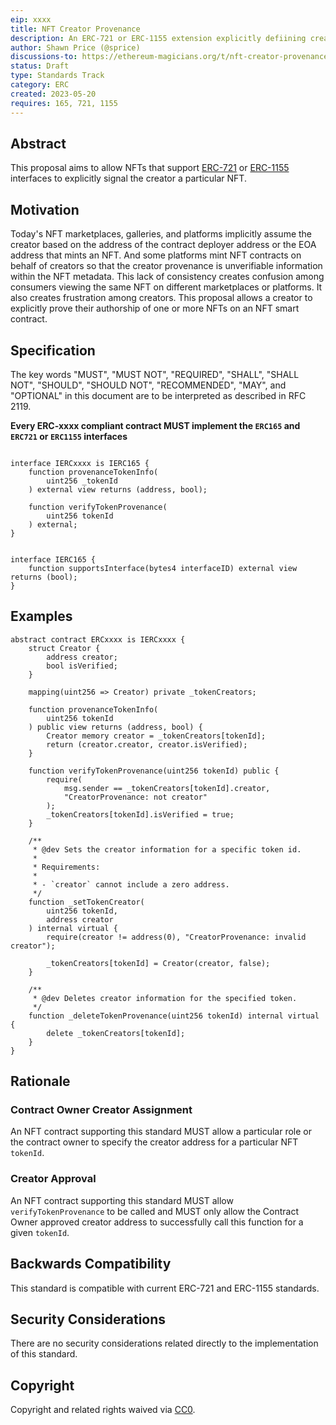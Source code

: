 ```yaml
---
eip: xxxx
title: NFT Creator Provenance
description: An ERC-721 or ERC-1155 extension explicitly defiining creator provenance.
author: Shawn Price (@sprice)
discussions-to: https://ethereum-magicians.org/t/nft-creator-provenance-standard/14259
status: Draft
type: Standards Track
category: ERC
created: 2023-05-20
requires: 165, 721, 1155
---
```


## Abstract

This proposal aims to allow NFTs that support [ERC-721](./eip-721.md) or [ERC-1155](./eip-721.md) interfaces to explicitly signal the creator a particular NFT.

## Motivation

Today's NFT marketplaces, galleries, and platforms implicitly assume the creator based on the address of the contract deployer address or the EOA address that mints an NFT. And some platforms mint NFT contracts on behalf of creators so that the creator provenance is unverifiable information within the NFT metadata. This lack of consistency creates confusion among consumers viewing the same NFT on different marketplaces or platforms. It also creates frustration among creators. This proposal allows a creator to explicitly prove their authorship of one or more NFTs on an NFT smart contract.

## Specification

The key words "MUST", "MUST NOT", "REQUIRED", "SHALL", "SHALL NOT", "SHOULD", "SHOULD NOT", "RECOMMENDED", "MAY", and "OPTIONAL" in this document are to be interpreted as described in RFC 2119.

**Every ERC-xxxx compliant contract MUST implement the `ERC165` and `ERC721` or `ERC1155` interfaces**

```solidity

interface IERCxxxx is IERC165 {
    function provenanceTokenInfo(
        uint256 _tokenId
    ) external view returns (address, bool);

    function verifyTokenProvenance(
        uint256 tokenId
    ) external;
}


interface IERC165 {
    function supportsInterface(bytes4 interfaceID) external view returns (bool);
}
```

## Examples

```solidity
abstract contract ERCxxxx is IERCxxxx {
    struct Creator {
        address creator;
        bool isVerified;
    }

    mapping(uint256 => Creator) private _tokenCreators;

    function provenanceTokenInfo(
        uint256 tokenId
    ) public view returns (address, bool) {
        Creator memory creator = _tokenCreators[tokenId];
        return (creator.creator, creator.isVerified);
    }

    function verifyTokenProvenance(uint256 tokenId) public {
        require(
            msg.sender == _tokenCreators[tokenId].creator,
            "CreatorProvenance: not creator"
        );
        _tokenCreators[tokenId].isVerified = true;
    }

    /**
     * @dev Sets the creator information for a specific token id.
     *
     * Requirements:
     *
     * - `creator` cannot include a zero address.
     */
    function _setTokenCreator(
        uint256 tokenId,
        address creator
    ) internal virtual {
        require(creator != address(0), "CreatorProvenance: invalid creator");

        _tokenCreators[tokenId] = Creator(creator, false);
    }

    /**
     * @dev Deletes creator information for the specified token.
     */
    function _deleteTokenProvenance(uint256 tokenId) internal virtual {
        delete _tokenCreators[tokenId];
    }
}
```

## Rationale

### Contract Owner Creator Assignment

An NFT contract supporting this standard MUST allow a particular role or the contract owner to specify the creator address for a particular NFT `tokenId`.

### Creator Approval

An NFT contract supporting this standard MUST allow `verifyTokenProvenance` to be called and MUST only allow the Contract Owner approved creator address to successfully call this function for a given `tokenId`.

## Backwards Compatibility

This standard is compatible with current ERC-721 and ERC-1155 standards.

## Security Considerations

There are no security considerations related directly to the implementation of this standard.

## Copyright

Copyright and related rights waived via [CC0](../LICENSE.md).
